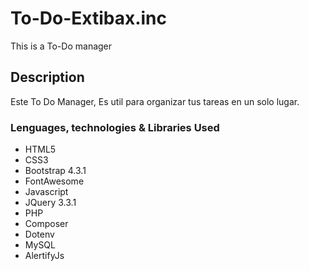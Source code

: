 # To-Do-Extibax.inc
This is a To-Do manager

## Description

Este To Do Manager, Es util para organizar tus tareas en un solo lugar.

### Lenguages, technologies & Libraries Used

* HTML5
* CSS3
* Bootstrap 4.3.1
* FontAwesome
* Javascript
* JQuery 3.3.1
* PHP
* Composer
* Dotenv
* MySQL
* AlertifyJs
